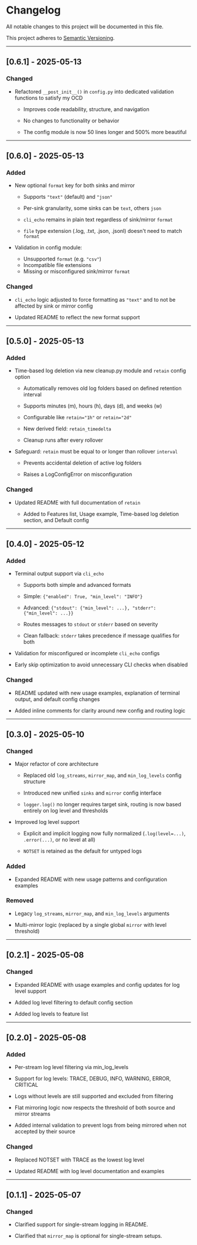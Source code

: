 # Changelog

All notable changes to this project will be documented in this file.

This project adheres to [Semantic Versioning](https://semver.org/).

---

## [0.6.1] - 2025-05-13
### Changed

- Refactored `__post_init__()` in `config.py` into dedicated validation functions to satisfy my OCD
    
    - Improves code readability, structure, and navigation

    - No changes to functionality or behavior

    - The config module is now 50 lines longer and 500% more beautiful

---

## [0.6.0] - 2025-05-13
### Added

- New optional `format` key for both sinks and mirror

    - Supports `"text"` (default) and `"json"`

    - Per-sink granularity, some sinks can be `text`, others `json`

    - `cli_echo` remains in plain text regardless of sink/mirror `format`

    - `file` type extension (.log, .txt, .json, .jsonl) doesn't need to match `format`

- Validation in config module:
    - Unsupported `format` (e.g. `"csv"`)
    - Incompatible file extensions
    - Missing or misconfigured sink/mirror `format`

### Changed

- `cli_echo` logic adjusted to force formatting as `"text"` and to not be affected by sink or mirror config

- Updated README to reflect the new format support

---

## [0.5.0] - 2025-05-13
### Added

- Time-based log deletion via new cleanup.py module and `retain` config option

    - Automatically removes old log folders based on defined retention interval

    - Supports minutes (m), hours (h), days (d), and weeks (w)

    - Configurable like `retain="1h"` or `retain="2d"`

    - New derived field: `retain_timedelta`

    - Cleanup runs after every rollover

- Safeguard: `retain` must be equal to or longer than rollover `interval`

    - Prevents accidental deletion of active log folders

    - Raises a LogConfigError on misconfiguration

### Changed

- Updated README with full documentation of `retain`

    - Added to Features list, Usage example, Time-based log deletion section, and Default config

---

## [0.4.0] - 2025-05-12
### Added

- Terminal output support via `cli_echo`

    - Supports both simple and advanced formats

    - Simple: `{"enabled": True, "min_level": "INFO"}`

    - Advanced: `{"stdout": {"min_level": ...}, "stderr": {"min_level": ...}}`

    - Routes messages to `stdout` or `stderr` based on severity

    - Clean fallback: `stderr` takes precedence if message qualifies for both

- Validation for misconfigured or incomplete `cli_echo` configs

- Early skip optimization to avoid unnecessary CLI checks when disabled

### Changed

- README updated with new usage examples, explanation of terminal output, and default config changes

- Added inline comments for clarity around new config and routing logic

---

## [0.3.0] - 2025-05-10
### Changed

- Major refactor of core architecture

    - Replaced old `log_streams`, `mirror_map`, and `min_log_levels` config structure

    - Introduced new unified `sinks` and `mirror` config interface

    - `logger.log()` no longer requires target sink, routing is now based entirely on log level and thresholds

- Improved log level support

    - Explicit and implicit logging now fully normalized (`.log(level=...)`, `.error(...)`, or no level at all)

    - `NOTSET` is retained as the default for untyped logs

### Added

- Expanded README with new usage patterns and configuration examples

### Removed

- Legacy `log_streams`, `mirror_map`, and `min_log_levels` arguments

- Multi-mirror logic (replaced by a single global `mirror` with level threshold)

---

## [0.2.1] - 2025-05-08
### Changed

- Expanded README with usage examples and config updates for log level support

- Added log level filtering to default config section

- Added log levels to feature list

---

## [0.2.0] - 2025-05-08
### Added

- Per-stream log level filtering via min_log_levels

- Support for log levels: TRACE, DEBUG, INFO, WARNING, ERROR, CRITICAL

- Logs without levels are still supported and excluded from filtering

- Flat mirroring logic now respects the threshold of both source and mirror streams

- Added internal validation to prevent logs from being mirrored when not accepted by their source

### Changed

- Replaced NOTSET with TRACE as the lowest log level

- Updated README with log level documentation and examples

---

## [0.1.1] - 2025-05-07
### Changed

- Clarified support for single-stream logging in README.

- Clarified that `mirror_map` is optional for single-stream setups.


